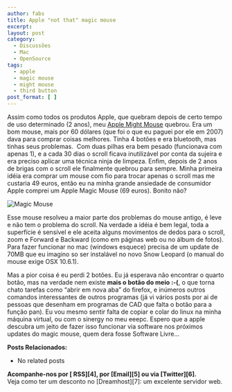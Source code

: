 ```yaml
---
author: fabs
title: Apple "not that" magic mouse
excerpt:
layout: post
category:
  - Discussões
  - Mac
  - OpenSource
tags:
  - apple
  - magic mouse
  - might mouse
  - third button
post_format: [ ]
---
```

Assim como todos os produtos Apple, que quebram depois de certo tempo de uso determinado (2 anos), meu [Apple Might Mouse][1] quebrou. Era um bom mouse, mais por 60 dólares (que foi o que eu paguei por ele em 2007) dava para comprar coisas melhores. Tinha 4 botões e era bluetooth, mas tinhas seus problemas.  Com duas pilhas era bem pesado (funcionava com apenas 1), e a cada 30 dias o scroll ficava inutilizável por conta da sujeira e era preciso aplicar uma técnica ninja de limpeza. Enfim, depois de 2 anos de brigas com o scroll ele finalmente quebrou para sempre. Minha primeira idéia era comprar um mouse com fio para trocar apenas o scroll mas me custaria 49 euros, então eu na minha grande ansiedade de consumidor Apple comprei um Apple Magic Mouse (69 euros). Bonito não?

![][2]

Esse mouse resolveu a maior parte dos problemas do mouse antigo, é leve e não tem o problema do scroll. Na verdade a idéia é bem legal, toda a superfície é sensível e ele aceita alguns movimentos de dedos para o scroll, zoom e Forward e Backward (como em páginas web ou no álbum de fotos).  Para fazer funcionar no mac (windows esquece) precisa de um update de 70MB que eu imagino so ser instalável no novo Snow Leopard (o manual do mouse exige OSX 10.6.1).

Mas a pior coisa é eu perdi 2 botões. Eu já esperava não encontrar o quarto botão, mas na verdade nem existe **mais o botão do meio :-(**, o que torna chato tarefas como “abrir em nova aba” do firefox, e inúmeros outros comandos interessantes de outros programas (já vi vários posts por ai de pessoas que desenham em programas de CAD que falta o botão para a função pan). Eu vou mesmo sentir falta de copiar e colar do linux na minha máquina virtual, ou com o sinergy no meu eeepc. Espero que a apple descubra um jeito de fazer isso funcionar via software nos próximos updates do magic mouse, quem dera fosse Software Livre…

**Posts Relacionados:** 
*   No related posts









**Acompanhe-nos por [ RSS][4], por [Email][5] ou via [Twitter][6].**  
Veja como ter um desconto no [Dreamhost][7]: um excelente servidor web.

 [1]: http://en.wikipedia.org/wiki/Apple_Mighty_Mouse
 [2]: http://images.apple.com/magicmouse/images/hero_1_20091020.jpg "Magic Mouse"
 [3]: https://twitter.com/share




